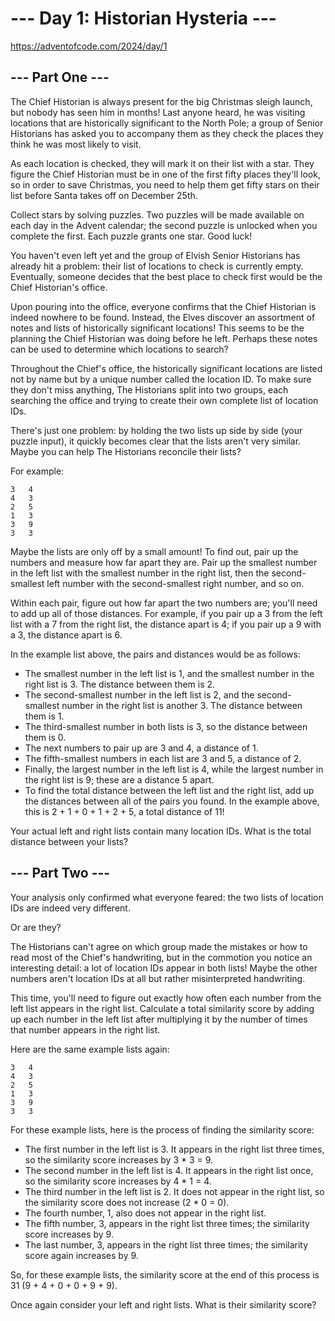 # --- Day 1: Historian Hysteria ---

https://adventofcode.com/2024/day/1

## --- Part One ---

The Chief Historian is always present for the big Christmas sleigh launch, but nobody has seen him
in months! Last anyone heard, he was visiting locations that are historically significant to the
North Pole; a group of Senior Historians has asked you to accompany them as they check the places
they think he was most likely to visit.

As each location is checked, they will mark it on their list with a star. They figure the Chief
Historian must be in one of the first fifty places they'll look, so in order to save Christmas, you
need to help them get fifty stars on their list before Santa takes off on December 25th.

Collect stars by solving puzzles. Two puzzles will be made available on each day in the Advent
calendar; the second puzzle is unlocked when you complete the first. Each puzzle grants one star.
Good luck!

You haven't even left yet and the group of Elvish Senior Historians has already hit a problem:
their list of locations to check is currently empty. Eventually, someone decides that the best
place to check first would be the Chief Historian's office.

Upon pouring into the office, everyone confirms that the Chief Historian is indeed nowhere to be
found. Instead, the Elves discover an assortment of notes and lists of historically significant
locations! This seems to be the planning the Chief Historian was doing before he left. Perhaps
these notes can be used to determine which locations to search?

Throughout the Chief's office, the historically significant locations are listed not by name but
by a unique number called the location ID. To make sure they don't miss anything, The Historians
split into two groups, each searching the office and trying to create their own complete list of
location IDs.

There's just one problem: by holding the two lists up side by side (your puzzle input), it
quickly becomes clear that the lists aren't very similar. Maybe you can help The Historians
reconcile their lists?

For example:

```text
3   4
4   3
2   5
1   3
3   9
3   3
```

Maybe the lists are only off by a small amount! To find out, pair up the numbers and measure how
far apart they are. Pair up the smallest number in the left list with the smallest number in the
right list, then the second-smallest left number with the second-smallest right number, and so
on.

Within each pair, figure out how far apart the two numbers are; you'll need to add up all of
those distances. For example, if you pair up a 3 from the left list with a 7 from the right
list, the distance apart is 4; if you pair up a 9 with a 3, the distance apart is 6.

In the example list above, the pairs and distances would be as follows:

- The smallest number in the left list is 1, and the smallest number in the right list is 3. The
  distance between them is 2.
- The second-smallest number in the left list is 2, and the second-smallest number in the right
  list is another 3. The distance between them is 1.
- The third-smallest number in both lists is 3, so the distance between them is 0.
- The next numbers to pair up are 3 and 4, a distance of 1.
- The fifth-smallest numbers in each list are 3 and 5, a distance of 2.
- Finally, the largest number in the left list is 4, while the largest number in the right list
  is 9; these are a distance 5 apart.
- To find the total distance between the left list and the right list, add up the distances
  between all of the pairs you found. In the example above, this is 2 + 1 + 0 + 1 + 2 + 5, a
  total distance of 11!

Your actual left and right lists contain many location IDs. What is the total distance between your lists?

## --- Part Two ---

Your analysis only confirmed what everyone feared: the two lists of location IDs are indeed very
different.

Or are they?

The Historians can't agree on which group made the mistakes or how to read most of the Chief's
handwriting, but in the commotion you notice an interesting detail: a lot of location IDs appear in
both lists! Maybe the other numbers aren't location IDs at all but rather misinterpreted
handwriting.

This time, you'll need to figure out exactly how often each number from the left list appears in
the right list. Calculate a total similarity score by adding up each number in the left list after
multiplying it by the number of times that number appears in the right list.

Here are the same example lists again:

```text
3   4
4   3
2   5
1   3
3   9
3   3
```

For these example lists, here is the process of finding the similarity score:

- The first number in the left list is 3. It appears in the right list three times, so the
  similarity score increases by 3 \* 3 = 9.
- The second number in the left list is 4. It appears in the right list once, so the similarity
  score increases by 4 \* 1 = 4.
- The third number in the left list is 2. It does not appear in the right list, so the similarity
  score does not increase (2 \* 0 = 0).
- The fourth number, 1, also does not appear in the right list.
- The fifth number, 3, appears in the right list three times; the similarity score increases by 9.
- The last number, 3, appears in the right list three times; the similarity score again increases
  by 9.

So, for these example lists, the similarity score at the end of this process is
31 (9 + 4 + 0 + 0 + 9 + 9).

Once again consider your left and right lists. What is their similarity score?
